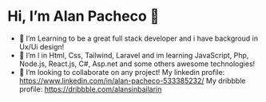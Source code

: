 #  Hi, I’m Alan Pacheco 👋
- 👀 I’m Learning to be a great full stack developer and i have backgroud in Ux/Ui design!
- 🌱 I’m l in Html, Css, Tailwind, Laravel and im learning JavaScript, Php, Node.js, React.js, C#, Asp.net and some others awesome technologies!
- 💞️ I’m looking to collaborate on any project!
My linkedin profile: https://www.linkedin.com/in/alan-pacheco-533385232/
My dribbble profile: https://dribbble.com/alansinbailarin

